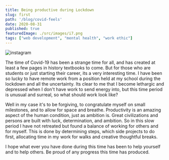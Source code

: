 ```yaml
---
title: Being productive during Lockdown 
slug: first
path: '/blog/covid-feels'
date: 2020-08-31
published: true
featuredImage: ./src/images/i7.png
tags: ["web development", "mental health", "work ethic"]
---
```

![instagram](CEpP7rGDggF)

The time of Covid-19 has been a strange time for all, and has created at least a few pages in history textbooks to come. But for those who are students or just starting their career, its a very interesting time.
I have been so lucky to have remote work from a position held at my school during the lockdown and all the uncertainty. 
Its clear to me that I become lethargic and depressed when I don't have work to send energy into, but this time period is unusual and surreal, so what should work look like?

Well in my case it's to be forgiving, to congratulate myself on small milestones, and to allow for space and breathe. Productivity is an amazing aspect of the human condition, just as ambition is. Great civilizations and persons are built with luck, determination, and ambition. So in this slow period I have not retreated but found a balance of working for others and for myself. This is done by determining steps, which side projects to do first, allocating time in my work for walks and creative thoughtful breaks. 

I hope what ever you have done during this time has been to help yourself and to help others. Be proud of any progress this time has produced. 

